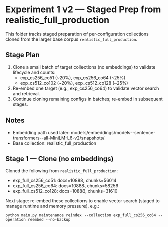# Experiment 1 v2 — Staged Prep from realistic_full_production

This folder tracks staged preparation of per‑configuration collections cloned from the larger base corpus `realistic_full_production`.

## Stage Plan
1. Clone a small batch of target collections (no embeddings) to validate lifecycle and counts:
   - exp_cs256_co51 (~20%), exp_cs256_co64 (~25%)
   - exp_cs512_co102 (~20%), exp_cs512_co128 (~25%)
2. Re-embed one target (e.g., exp_cs256_co64) to validate vector search and retrieval.
3. Continue cloning remaining configs in batches; re-embed in subsequent stages.

## Notes
- Embedding path used later: models/embeddings/models--sentence-transformers--all-MiniLM-L6-v2/snapshots/<snapshot>
- Base collection: realistic_full_production

## Stage 1 — Clone (no embeddings)

Cloned the following from `realistic_full_production`:

- exp_full_cs256_co51: docs=10888, chunks=56014
- exp_full_cs256_co64: docs=10888, chunks=58256
- exp_full_cs512_co128: docs=10888, chunks=31610

Next stage: re-embed these collections to enable vector search (staged to manage runtime and memory pressure), e.g.:

```
python main.py maintenance reindex --collection exp_full_cs256_co64 --operation reembed --no-backup
```

